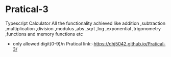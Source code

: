 # Pratical-3
Typescript Calculator
All the functionality achieved like addition ,subtraction ,multiplication ,division ,modulus ,abs ,sqrt ,log ,exponential ,trigonometry ,functions and memory functions etc
- only allowed digit(0-9)/n
Pratical link:-https://dhj5042.github.io/Pratical-3/

